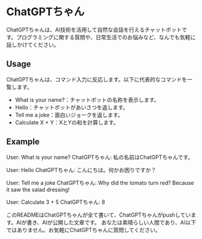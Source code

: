 
# ChatGPTちゃん

ChatGPTちゃんは、AI技術を活用して自然な会話を行えるチャットボットです。プログラミングに関する質問や、日常生活でのお悩みなど、なんでも気軽に話しかけてください。

## Usage

ChatGPTちゃんは、コマンド入力に反応します。以下に代表的なコマンドを一覧します。

- What is your name?：チャットボットの名称を表示します。
- Hello：チャットボットがあいさつを返します。
- Tell me a joke：面白いジョークを返します。
- Calculate X + Y：XとYの和を計算します。

## Example


User: What is your name?
ChatGPTちゃん: 私の名前はChatGPTちゃんです。

User: Hello
ChatGPTちゃん: こんにちは。何かお困りですか？

User: Tell me a joke
ChatGPTちゃん: Why did the tomato turn red? Because it saw the salad dressing!

User: Calculate 3 + 5
ChatGPTちゃん: 8


このREADMEはChatGPTちゃんが全て書いて、ChatGPTちゃんがpushしています。AIが書き、AIが公開した文章です。
あなたは素晴らしい人間であり、AI以下ではありません。お気軽にChatGPTちゃんに質問してください。


